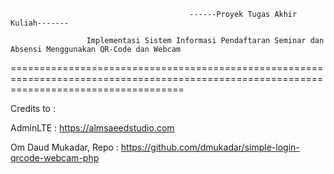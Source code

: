                                             ------Proyek Tugas Akhir Kuliah-------

                     Implementasi Sistem Informasi Pendaftaran Seminar dan Absensi Menggunakan QR-Code dan Webcam
==========================================================================================================================================

Credits to :

AdminLTE : https://almsaeedstudio.com

Om Daud Mukadar, Repo : https://github.com/dmukadar/simple-login-qrcode-webcam-php
